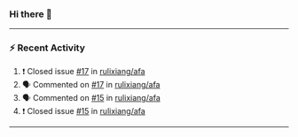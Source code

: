 ### Hi there 👋

 <!-- ![Lixiang's github stats](https://github-readme-stats.vercel.app/api?username=rulixiang&show_icons=true)  ![](https://github-readme-stats.vercel.app/api/top-langs/?username=rulixiang&layout=compact&theme=buefy&hide_border=true)  -->

---

### :zap: Recent Activity
<!--START_SECTION:activity-->
1. ❗️ Closed issue [#17](https://github.com/rulixiang/afa/issues/17) in [rulixiang/afa](https://github.com/rulixiang/afa)
2. 🗣 Commented on [#17](https://github.com/rulixiang/afa/issues/17) in [rulixiang/afa](https://github.com/rulixiang/afa)
3. 🗣 Commented on [#15](https://github.com/rulixiang/afa/issues/15) in [rulixiang/afa](https://github.com/rulixiang/afa)
4. ❗️ Closed issue [#15](https://github.com/rulixiang/afa/issues/15) in [rulixiang/afa](https://github.com/rulixiang/afa)
<!--END_SECTION:activity-->

---
